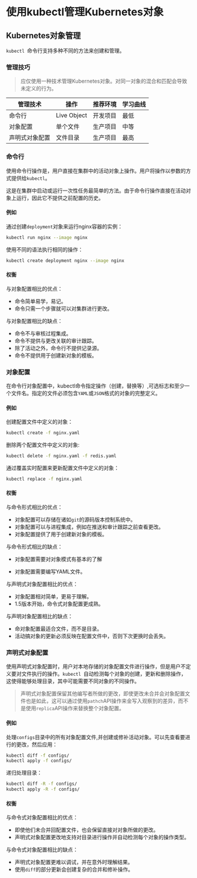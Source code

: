 # 使用kubectl管理Kubernetes对象

## Kubernetes对象管理

`kubectl `命令行支持多种不同的方法来创建和管理。

### 管理技巧

> 应仅使用一种技术管理Kubernetes对象。对同一对象的混合和匹配会导致未定义的行为。



| 管理技术       | 操作        | 推荐环境 | 学习曲线 |
| -------------- | ----------- | -------- | -------- |
| 命令行         | Live Object | 开发项目 | 最低     |
| 对象配置       | 单个文件    | 生产项目 | 中等     |
| 声明式对象配置 | 文件目录    | 生产项目 | 最高     |

### 命令行

使用命令行操作是，用户直接在集群中的活动对象上操作。用户将操作以参数的方式提供给`kubectl`。

这是在集群中启动或运行一次性任务最简单的方法。由于命令行操作直接在活动对象上运行，因此它不提供之前配置的历史。

#### 例如

通过创建`deployment`对象来运行nginx容器的实例：

```bash
kubectl run nginx --image nginx 
```

使用不同的语法执行相同的操作：

```bash
kubectl create deployment nginx --image nginx
```

#### 权衡

与对象配置相比的优点：

- 命令简单易学，易记。
- 命令只需一个步骤就可以对集群进行更改。

与对象配置相比的缺点：

- 命令不与审核过程集成。
- 命令不提供与更改关联的审计跟踪。
- 除了活动之外，命令行不提供记录源。
- 命令不提供用于创建新对象的模板。

### 对象配置

在命令行对象配置中，kubectl命令指定操作（创建，替换等）,可选标志和至少一个文件名。指定的文件必须包含`YAML`或`JSON`格式的对象的完整定义。

#### 例如

创建配置文件中定义的对象：

```bash
kubectl create -f nginx.yaml
```

删除两个配置文件中定义的对象:

```bash
kubectl delete -f nginx.yaml -f redis.yaml
```

通过覆盖实时配置来更新配置文件中定义的对象：

```bash
kubectl replace -f nginx.yaml
```

#### 权衡

与命令形式相比的优点：

- 对象配置可以存储在诸如`git`的源码版本控制系统中。
- 对象配置可以与进程集成，例如在推送和审计跟踪之前查看更改。
- 对象配置提供了用于创建新对象的模板。

与命令形式相比的缺点：

- 对象配置需要对对象模式有基本的了解

- 对象配置需要编写YAML文件。



与声明式对象配置相比的优点：

- 对象配置相对简单，更易于理解。
- 1.5版本开始，命令式对象配置更成熟。

与声明对象配置相比的缺点：

- 命对象配置最适合文件，而不是目录。
- 活动搞对象的更新必须反映在配置文件中，否则下次更换时会丢失。

### 声明式对象配置

使用声明式对象配置时，用户对本地存储的对象配置文件进行操作，但是用户不定义要对文件执行的操作。`kubectl `自动检测每个对象的创建，更新和删除操作，这使得能够处理目录，其中可能需要不同对象的不同操作。

> 声明式对象配置保留其他编写者所做的更改，即使更改未合并会对象配置文件也是如此，这可以通过使用`pathch`API操作来金写入观察到的差异，而不是使用`replica`API操作来替换整个对象配置。

#### 例如

处理`configs`目录中的所有对象配置文件,并创建或修补活动对象。可以先查看要进行的更改，然后应用：

```bash
kubectl diff -f configs/
kubectl apply -f configs/
```

递归处理目录：

```bash
kubectl diff -R -f configs/
kubectl apply -R -f configs/
```

#### 权衡

与命令式对象配置相比的优点：

- 即使他们未合并回配置文件，也会保留直接对对象所做的更改。
- 声明式对象配置更改地支持对目录进行操作并自动检测每个对象的操作类型。

与命令式对象配置相比的缺点：

- 声明式对象配置更难以调试，并在意外时理解结果。
- 使用`diff`的部分更新会创建复杂的合并和修补操作。





